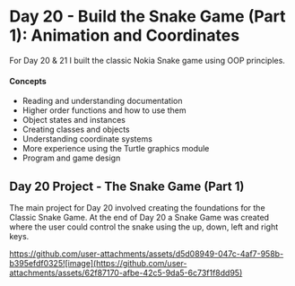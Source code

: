 # Day 20 - Build the Snake Game (Part 1): Animation and Coordinates

For Day 20 & 21 I built the classic Nokia Snake game using OOP principles. 

#### Concepts
* Reading and understanding documentation
* Higher order functions and how to use them
* Object states and instances
* Creating classes and objects
* Understanding coordinate systems
* More experience using the Turtle graphics module
* Program and game design 


## Day 20 Project - The Snake Game (Part 1)

The main project for Day 20 involved creating the foundations for the Classic Snake Game. At the end of Day 20 a Snake Game was created where the user could control the snake using the up, down, left and right keys. 

https://github.com/user-attachments/assets/d5d08949-047c-4af7-958b-b395efdf0325![image](https://github.com/user-attachments/assets/62f87170-afbe-42c5-9da5-6c73f1f8dd95)
